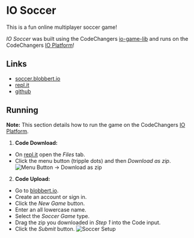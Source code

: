 # IO Soccer

This is a fun online multiplayer soccer game!

*IO Soccer* was built using the CodeChangers [io-game-lib](https://github.com/codechangers/io-game-lib) and runs on the CodeChangers [IO Platform](https://blobbert.io/)!

## Links
 - [soccer.blobbert.io](http://soccer.blobbert.io/)
 - [repl.it](https://repl.it/@codechangers/io-soccer)
 - [github](https://github.com/codechangers/io-soccer)

## Running
**Note:** This section details how to run the game on the CodeChangers [IO Platform](https://blobbert.io/).

 1. **Code Download:**
   - On [repl.it](https://repl.it/@codechangers/io-soccer) open the *Files* tab.
   - Click the menu button (tripple dots) and then *Download as zip*.
![Menu Button -> Download as zip](https://files-5141a.web.app/img/github/CodeChangers/io/download-as-zip.png)
 2. **Code Upload:**
   - Go to [blobbert.io](https://blobbert.io/).
   - Create an account or sign in.
   - Click the *New Game* button.
   - Enter an all lowercase name.
   - Select the *Soccer Game* type.
   - Drag the zip you downloaded in *Step 1* into the Code input.
   - Click the *Submit* button.
![Soccer Setup](https://files-5141a.web.app/img/github/CodeChangers/io/soccer-setup.png)

